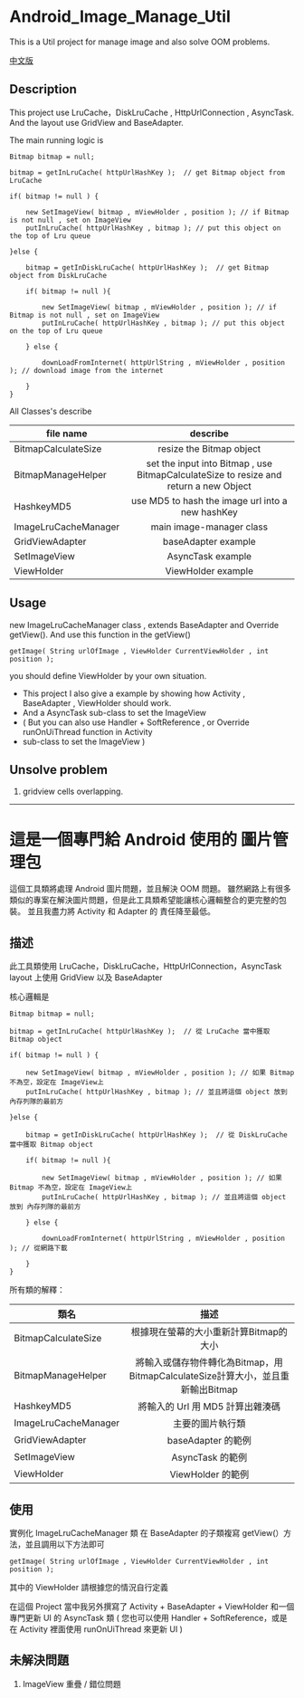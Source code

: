 # Android_Image_Manage_Util 
This is a Util project for manage image and also solve OOM problems.

[中文版](#中文版)

## Description

This project use LruCache，DiskLruCache , HttpUrlConnection , AsyncTask.
And the layout use GridView and BaseAdapter.

The main running logic is
```
Bitmap bitmap = null;

bitmap = getInLruCache( httpUrlHashKey );  // get Bitmap object from LruCache

if( bitmap != null ) {

    new SetImageView( bitmap , mViewHolder , position ); // if Bitmap is not null , set on ImageView
    putInLruCache( httpUrlHashKey , bitmap ); // put this object on the top of Lru queue

}else {

    bitmap = getInDiskLruCache( httpUrlHashKey );  // get Bitmap object from DiskLruCache

    if( bitmap != null ){

        new SetImageView( bitmap , mViewHolder , position ); // if Bitmap is not null , set on ImageView
        putInLruCache( httpUrlHashKey , bitmap ); // put this object on the top of Lru queue

    } else {
    
        downLoadFromInternet( httpUrlString , mViewHolder , position ); // download image from the internet
    
    }
}
```
All Classes's describe

| file name           | describe      |
| ------------------- |:-------------:|
|BitmapCalculateSize|resize the Bitmap object|
|BitmapManageHelper| set the input into Bitmap , use BitmapCalculateSize to resize and return a new Object |
|HashkeyMD5|use MD5 to hash the image url into a new hashKey|
|ImageLruCacheManager|main image-manager class|
|GridViewAdapter|baseAdapter example|
|SetImageView|AsyncTask example|
|ViewHolder|ViewHolder example|

## Usage

new ImageLruCacheManager class , extends BaseAdapter and Override getView().
And use this function in the getView()
```
getImage( String urlOfImage , ViewHolder CurrentViewHolder , int position );
```
you should define ViewHolder by your own situation.

* This project I also give a example by showing how Activity , BaseAdapter , ViewHolder should work.
* And a AsyncTask sub-class to set the ImageView
* ( But you can also use Handler + SoftReference , or Override runOnUiThread function in Activity 
*   sub-class to set the ImageView )

## Unsolve problem

1. gridview cells overlapping.

---

<a name="中文版"/>

# 這是一個專門給 Android 使用的 圖片管理包
這個工具類將處理 Android 圖片問題，並且解決 OOM 問題。
雖然網路上有很多類似的專案在解決圖片問題，但是此工具類希望能讓核心邏輯整合的更完整的包裝。
並且我盡力將 Activity 和 Adapter 的 責任降至最低。


## 描述

此工具類使用 LruCache，DiskLruCache，HttpUrlConnection，AsyncTask
layout 上使用 GridView 以及 BaseAdapter

核心邏輯是

```
Bitmap bitmap = null;

bitmap = getInLruCache( httpUrlHashKey );  // 從 LruCache 當中獲取 Bitmap object

if( bitmap != null ) {

    new SetImageView( bitmap , mViewHolder , position ); // 如果 Bitmap 不為空，設定在 ImageView上
    putInLruCache( httpUrlHashKey , bitmap ); // 並且將這個 object 放到 內存列隊的最前方

}else {

    bitmap = getInDiskLruCache( httpUrlHashKey );  // 從 DiskLruCache 當中獲取 Bitmap object

    if( bitmap != null ){

        new SetImageView( bitmap , mViewHolder , position ); // 如果 Bitmap 不為空，設定在 ImageView上
        putInLruCache( httpUrlHashKey , bitmap ); // 並且將這個 object 放到 內存列隊的最前方

    } else {
    
        downLoadFromInternet( httpUrlString , mViewHolder , position ); // 從網路下載
    
    }
}
```

所有類的解釋：

| 類名          | 描述      |
| ------------------- |:-------------:|
|BitmapCalculateSize|根據現在螢幕的大小重新計算Bitmap的大小|
|BitmapManageHelper| 將輸入或儲存物件轉化為Bitmap，用BitmapCalculateSize計算大小，並且重新輸出Bitmap |
|HashkeyMD5|將輸入的 Url 用 MD5 計算出雜湊碼|
|ImageLruCacheManager|主要的圖片執行類|
|GridViewAdapter|baseAdapter 的範例|
|SetImageView|AsyncTask 的範例|
|ViewHolder|ViewHolder 的範例|

## 使用

實例化 ImageLruCacheManager 類
在 BaseAdapter 的子類複寫 getView(）方法，並且調用以下方法即可
```
getImage( String urlOfImage , ViewHolder CurrentViewHolder , int position );
```
其中的 ViewHolder 請根據您的情況自行定義

在這個 Project 當中我另外撰寫了 Activity + BaseAdapter + ViewHolder
和一個專門更新 UI 的 AsyncTask 類
( 您也可以使用 Handler + SoftReference，或是在 Activity 裡面使用 runOnUiThread 來更新 UI  )

## 未解決問題

1. ImageView 重疊 / 錯位問題
